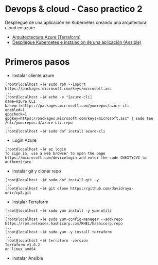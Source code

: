 # Devops & cloud - Caso practico 2

Despliegue de una aplicación en Kubernetes creando una arquitectura cloud en azure

- [Arquitectectura Azure (Terraform)](terraform/Readme.md)
- [Despliegue Kubernetes e instalación de una aplicación (Ansible)](terraform/Readme.md)


 # Primeros pasos
 - Instalar cliente azure
  ```console
  [root@localhost ~]# sudo rpm --import https://packages.microsoft.com/keys/microsoft.asc
  ...
  [root@localhost ~]# echo -e "[azure-cli]
  name=Azure CLI
  baseurl=https://packages.microsoft.com/yumrepos/azure-cli
  enabled=1
  gpgcheck=1
  gpgkey=https://packages.microsoft.com/keys/microsoft.asc" | sudo tee /etc/yum.repos.d/azure-cli.repo
  ...
  [root@localhost ~]# sudo dnf install azure-cli
  ```
 
 
 - Login Azure
 ```console
 [root@localhost ~]# az login
 To sign in, use a web browser to open the page https://microsoft.com/devicelogin and enter the code CWEXTYCVC to authenticate.
 ``` 
 
 
 - Instalar git y clonar repo
 ```console
 [root@localhost ~]# sudo dnf install git -y
 ...
 [root@localhost ~]# git clone https://github.com/davidraya-unir/cp2.git
 ```
 
 
 - Instalar Terraform 
 ```console
 [root@localhost ~]# sudo yum install -y yum-utils
 ...
 [root@localhost ~]# sudo yum-config-manager --add-repo https://rpm.releases.hashicorp.com/RHEL/hashicorp.repo
 ...
 [root@localhost ~]# sudo yum -y install terraform
 ...
 [root@localhost ~]# terraform -version
 Terraform v1.0.2
 on linux_amd64
 ```

 - Instalar Ansible
